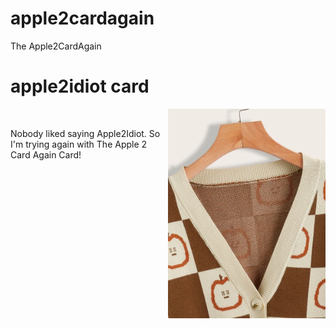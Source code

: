 # apple2cardagain
The Apple2CardAgain

# apple2idiot card
<img align='right' width='50%' src='https://raw.githubusercontent.com/equant/apple2cardagain/main/media/apple_cardigan.webp'><br>

Nobody liked saying Apple2Idiot.  So I'm trying again with The Apple 2 Card Again Card!

